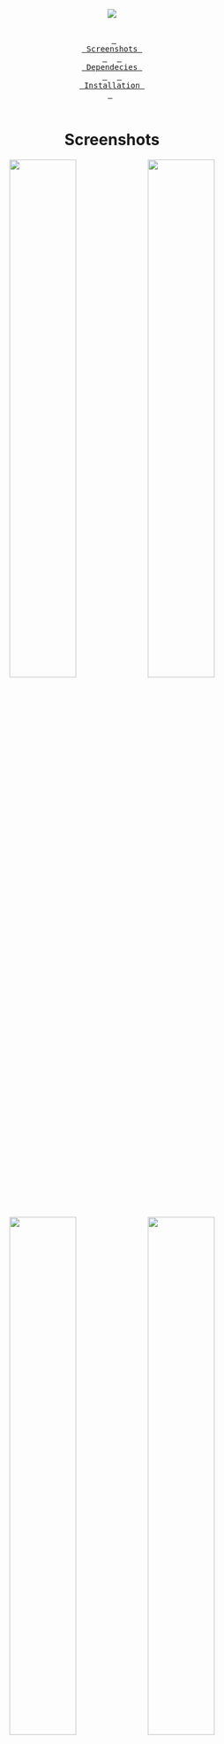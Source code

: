<div align = center>

<div align = center max-width: 50px><img src="https://raw.githubusercontent.com/Matejejko/GUI-sakura-Win/refs/heads/main/rdme/gift.git.gif"><br><br>

&ensp;[<kbd> <br> Screenshots <br> </kbd>](#Screenshots)&ensp;
&ensp;[<kbd> <br> Dependecies <br> </kbd>](#Dependecies)&ensp;
&ensp;[<kbd> <br> Installation <br> </kbd>](#Installation)&ensp;
<br><br></div>

# Screenshots

<p align="center">
  <img align="center" width="49%" src="https://raw.githubusercontent.com/Matejejko/GUI-sakura-Win/refs/heads/main/rdme/1.png" />
  <img align="center" width="49%" src="https://raw.githubusercontent.com/Matejejko/GUI-sakura-Win/refs/heads/main/rdme/2.png" />
  <img align="center" width="49%" src="https://raw.githubusercontent.com/Matejejko/GUI-sakura-Win/refs/heads/main/rdme/3.png" />
  <img align="center" width="49%" src="https://raw.githubusercontent.com/Matejejko/GUI-sakura-Win/refs/heads/main/rdme/4.jpg" />

</p>

<br>

# Dependecies

<table><tr><td>
  <code>a</code><br><code>p</code><br><code>p</code><br><code>s</code><br></td><td><table>
  <tr><td>windhawk</td><td>change the look of taskbar, start, notifications</td></tr>
  <tr><td>files</td><td>file explorer</td></tr>
  <tr><td>lively wallpaper</td><td>for mp4 wallpaper</td></tr>
  <tr><td>spotify</td><td>music player</td></tr>
  <tr><td>MIcrosoft Edge</td><td>browser</td></tr></table>
</td></tr></table>

<br>

<table><tr><td>
  <code>r</code><br><code>i</code><br><code>c</code><br><code>e</code><br></td><td><table>
  <tr><td>main color</td><td>#655666</td></tr>
  <tr><td>bibata-cursor-theme</td><td>bibata cursor</td></tr>
  <tr><td>swww</td><td>wallpaper daemon</td></tr>
  <tr><td>hyprlock</td><td>screen locker</td></tr>
  <tr><td>hyprbars</td><td>hyprland bars plugin</td></tr>
  <tr><td>aylurs-gtk-shell-git</td><td>ags</td></tr>
  <tr><td>libastal-meta</td><td>ags widget library</td></tr></table>
</td></tr></table>

# Installation
<div align = center>
  
&ensp;[<kbd> <br> Windows settings <br> </kbd>](#Windows-settings)&ensp;
&ensp;[<kbd> <br> Windhawk <br> </kbd>](#Windhawk)&ensp;
&ensp;[<kbd> <br> Installation <br> </kbd>](#Installation)&ensp;
<br><br></div>

## Windows-settings

<div align = center>
  
&ensp;[<kbd> <br> taskbar <br> </kbd>](#taskbar)&ensp;
&ensp;[<kbd> <br> coloring <br> </kbd>](#coloring)&ensp;
&ensp;[<kbd> <br> wallpapers <br> </kbd>](#wallpaper)&ensp;
&ensp;[<kbd> <br> lockscreen <br> </kbd>](#lockscreen)&ensp;
&ensp;[<kbd> <br> start <br> </kbd>](#start)&ensp;
<br><br></div>


### taskbar 

right-click taskbar -> taskbar settings 

there, change setting into this || ps you dont really need to follow 100%

<div align = center>
<img align="center" width="49%" src="https://raw.githubusercontent.com/Matejejko/GUI-sakura-Win/refs/heads/main/rdme/scr1.png" />
<br><br></div>

#### coloring

settings -> personalization -> colors -> accent color -> custom colors -> more -> input #655666 -> ok <br>
<br>
go more down ->  <br>
- "show accent color on start and taskbar" -> on <br>
- "show accent color on title bars and window borders" -> on

### wallpapers

... I'm trying to make this really eazy but i believe i dont need to go into such a detail ... <br>
ps i need a recomendation to upload the live wallpaper please do send recomendation as to where to uploade it. :3

### lockscreen

settings -> personalization -> lockscreen<br>
<div align = center>
<img align="center" width="49%" src="https://raw.githubusercontent.com/Matejejko/GUI-sakura-Win/refs/heads/main/rdme/scr2.png" />
<br><br></div>

### start

again go to setting -> personalization -> start 
<div align = center>
<img align="center" width="49%" src="https://raw.githubusercontent.com/Matejejko/GUI-sakura-Win/refs/heads/main/rdme/scr3.png" />
<br><br></div>

## Windhawk
<div align = center>
  
&ensp;[<kbd> <br> Taskbar Clock Customization <br> </kbd>](#Taskbar-Clock-Customization)&ensp;
&ensp;[<kbd> <br> Windows 11 Notification Center Styler <br> </kbd>](#Windows-11-Notification-Center-Styler)&ensp;
&ensp;[<kbd> <br> Windows 11 Start Menu Styler <br> </kbd>](#Windows-11-Start-Menu-Styler)&ensp;
&ensp;[<kbd> <br> Windows 11 Taskbar Styler <br> </kbd>](#Windows-11-Taskbar-Styler)&ensp;
&ensp;[<kbd> <br> Taskbar height and icon size <br> </kbd>](#Taskbar-height-and-icon-size)&ensp;
<br><br></div>

install the app [here](https://windhawk.net)

in the app install

 - [Taskbar Clock Customization](https://windhawk.net/mods/taskbar-clock-customization)
 - [Windows 11 Notification Center Styler](https://windhawk.net/mods/windows-11-notification-center-styler)
 - [Windows 11 Start Menu Styler](https://windhawk.net/mods/windows-11-start-menu-styler)
 - [Windows 11 Taskbar Styler](https://windhawk.net/mods/windows-11-taskbar-styler)
 - [Taskbar height and icon size](https://windhawk.net/mods/taskbar-icon-size)
<br>

### Taskbar-height-and-icon-size

go to setting and insert
<div align = center>
<img align="center" width="49%" src="https://raw.githubusercontent.com/Matejejko/GUI-sakura-Win/refs/heads/main/rdme/src4.png" />
<br><br></div>


